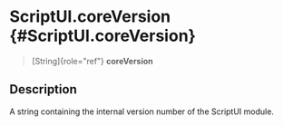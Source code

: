 ScriptUI.coreVersion {#ScriptUI.coreVersion}
====================

> [String]{role="ref"} **coreVersion**

Description
-----------

A string containing the internal version number of the ScriptUI module.
